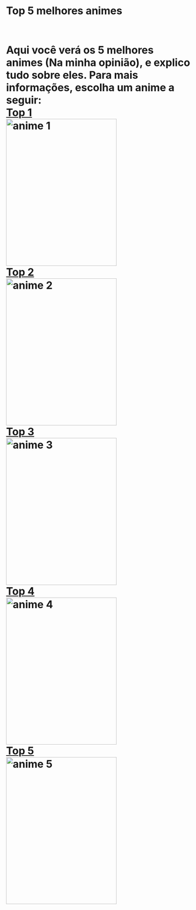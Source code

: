 <h1> Top 5 melhores animes <h1>
<br>Aqui você verá os 5 melhores animes (Na minha opinião), e explico tudo sobre eles. Para mais informações, escolha um anime a seguir:

<div>
<a href="https://www.youtube.com/watch?v=dQw4w9WgXcQ">
Top 1
<br><img align="center" alt="anime 1" height="400" width="300" src="https://cdn.discordapp.com/attachments/555534237172891651/946606979848237106/MV5BZDc3NGQ3ZWQtYjNkOC00MjhiLTg2N2YtNmZlOGNiZTFkOWNhXkEyXkFqcGdeQXVyNjc2NjA5MTU.png">
<br>Top 2
<br><img align="center" alt="anime 2" height="400" width="300" src="https://cdn.discordapp.com/attachments/555534237172891651/946606979323953233/MV5BN2NlM2Y5Y2MtYjU5Mi00ZjZiLWFjNjMtZDNiYzJlMjhkOWZiXkEyXkFqcGdeQXVyNjc2NjA5MTU.png">
<br>Top 3
<br><img align="center" alt="anime 3" height="400" width="300" src="https://cdn.discordapp.com/attachments/555534237172891651/946607091219574834/2Q.png">
<br>Top 4
<br><img align="center" alt="anime 4" height="400" width="300" src="https://cdn.discordapp.com/attachments/555534237172891651/946607182009483325/2Q.png">
<br>Top 5
<br><img align="Center" alt="anime 5" height="400" width="300" src="https://cdn.discordapp.com/attachments/555534237172891651/946607090884022353/9k.png">
